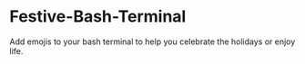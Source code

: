 # Festive-Bash-Terminal
Add emojis to your bash terminal to help you celebrate the holidays or enjoy life.
